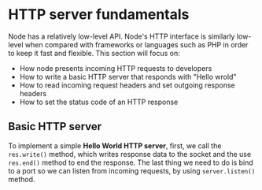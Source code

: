 # HTTP server fundamentals
Node has a relatively low-level API. Node's HTTP interface is similarly low-level when compared with frameworks or languages such as PHP in order to keep it fast and flexible.
This section will focus on:
* How node presents incoming HTTP requests to developers
* How to write a basic HTTP server that responds with "Hello wrold"
* How to read incoming request headers and set outgoing response headers
* How to set the status code of an HTTP response

## Basic HTTP server
To implement a simple **Hello World HTTP server**, first, we call the `res.write()` method, which writes response data to the socket and the use `res.end()` method to end the response. The last thing we need to do is bind to a port so we can listen from incoming requests, by using `server.listen()` method.
